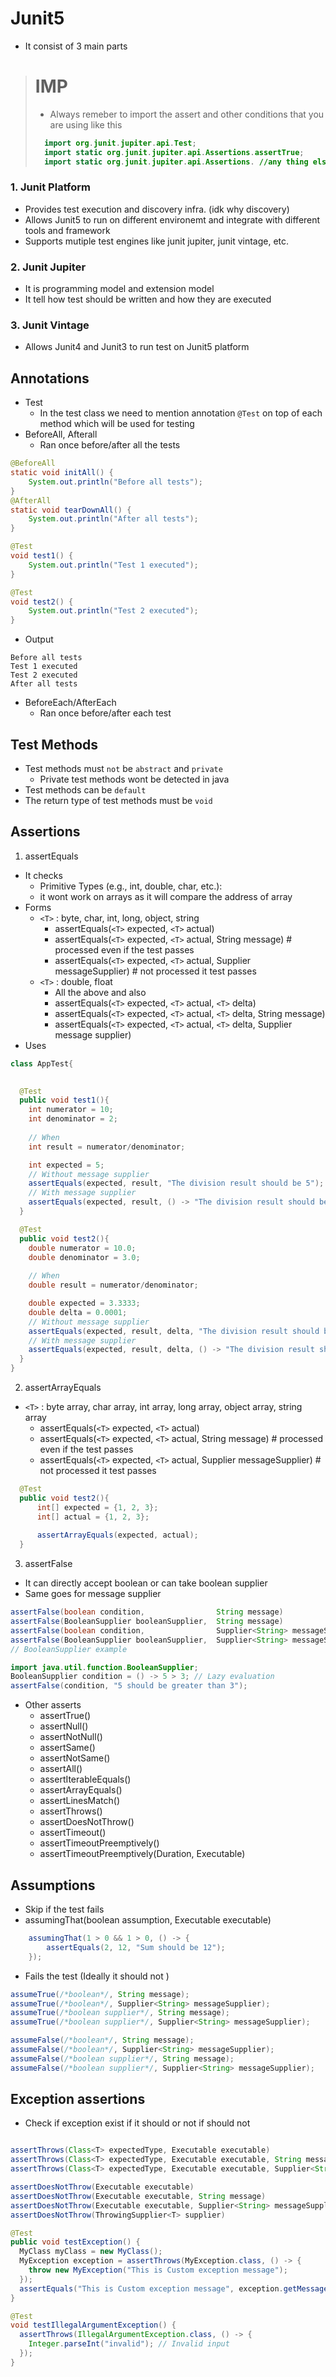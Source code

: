 # Junit5 
- It consist of 3 main parts
> # IMP
> - Always remeber to import the assert and other conditions that you are using like this
> ```java
>   import org.junit.jupiter.api.Test;
>   import static org.junit.jupiter.api.Assertions.assertTrue;
>   import static org.junit.jupiter.api.Assertions. //any thing else ;
> ```

### 1. Junit Platform
- Provides test execution and discovery infra. (idk why discovery)
- Allows Junit5 to run on different environemt and integrate with different tools and framework
- Supports mutiple test engines like junit jupiter, junit vintage, etc.
### 2. Junit Jupiter
- It is programming model and extension model
- It tell how test should be written and how they are executed
### 3. Junit Vintage
- Allows Junit4 and Junit3 to run test on Junit5 platform

## Annotations
- Test
  - In the test class we need to mention annotation `@Test` on top of each method which will be used for testing
- BeforeAll, Afterall
  - Ran once before/after all the tests
```java
@BeforeAll
static void initAll() {
    System.out.println("Before all tests");
}
@AfterAll
static void tearDownAll() {
    System.out.println("After all tests");
}

@Test
void test1() {
    System.out.println("Test 1 executed");
}

@Test
void test2() {
    System.out.println("Test 2 executed");
}

```
- Output
```
Before all tests
Test 1 executed
Test 2 executed
After all tests
```
- BeforeEach/AfterEach 
  - Ran once before/after each test


## Test Methods
- Test methods must `not` be `abstract` and `private`
  - Private test methods wont be detected in java
- Test methods can be `default` 
- The return type of test methods must be `void`
## Assertions 
1. assertEquals
- It checks
  - Primitive Types (e.g., int, double, char, etc.):
  - it wont work on arrays as it will compare the address of array
- Forms
  - `<T>` : byte, char, int, long, object, string
    - assertEquals(`<T>` expected, `<T>` actual)
    - assertEquals(`<T>` expected, `<T>` actual, String message) # processed even if the test passes
    - assertEquals(`<T>` expected, `<T>` actual, Supplier<String> messageSupplier) # not processed it test passes
  - `<T>` : double, float
    - All the above and also
    - assertEquals(`<T>` expected, `<T>` actual, `<T>` delta)
    - assertEquals(`<T>` expected, `<T>` actual, `<T>` delta, String message)
    - assertEquals(`<T>` expected, `<T>` actual, `<T>` delta, Supplier<String> message supplier)
- Uses
```java
class AppTest{

  
  @Test
  public void test1(){
    int numerator = 10;
    int denominator = 2;
    
    // When
    int result = numerator/denominator;

    int expected = 5;
    // Without message supplier
    assertEquals(expected, result, "The division result should be 5"); 
    // With message supplier
    assertEquals(expected, result, () -> "The division result should be 5");
  }

  @Test
  public void test2(){
    double numerator = 10.0;
    double denominator = 3.0;
    
    // When
    double result = numerator/denominator;

    double expected = 3.3333;
    double delta = 0.0001;    
    // Without message supplier
    assertEquals(expected, result, delta, "The division result should be approximately 3.3333"); 
    // With message supplier
    assertEquals(expected, result, delta, () -> "The division result should be approximately 3.3333");
  }
}

```
2. assertArrayEquals
  - `<T>` : byte array, char array, int array, long array, object array, string array
    - assertEquals(`<T>` expected, `<T>` actual)
    - assertEquals(`<T>` expected, `<T>` actual, String message) # processed even if the test passes
    - assertEquals(`<T>` expected, `<T>` actual, Supplier<String> messageSupplier) # not processed it test passes  
  ```java
    @Test
    public void test2(){
        int[] expected = {1, 2, 3};
        int[] actual = {1, 2, 3};
            
    	assertArrayEquals(expected, actual);
    }
  ```
3. assertFalse
- It can directly accept boolean or can take boolean supplier
- Same goes for message supplier
```java
assertFalse(boolean condition,                String message)
assertFalse(BooleanSupplier booleanSupplier,  String message)
assertFalse(boolean condition,                Supplier<String> messageSupplier)
assertFalse(BooleanSupplier booleanSupplier,  Supplier<String> messageSupplier)
// BooleanSupplier example

import java.util.function.BooleanSupplier;
BooleanSupplier condition = () -> 5 > 3; // Lazy evaluation
assertFalse(condition, "5 should be greater than 3");


```
- Other asserts
  - assertTrue()
  - assertNull()
  - assertNotNull()
  - assertSame()
  - assertNotSame()
  - assertAll()
  - assertIterableEquals()
  - assertArrayEquals()
  - assertLinesMatch()
  - assertThrows()
  - assertDoesNotThrow()
  - assertTimeout()
  - assertTimeoutPreemptively()
  - assertTimeoutPreemptively(Duration, Executable)

## Assumptions
- Skip if the test fails
- assumingThat(boolean assumption, Executable executable)
```java
    assumingThat(1 > 0 && 1 > 0, () -> {
        assertEquals(2, 12, "Sum should be 12");
    });
```
- Fails the test (Ideally it should not )
```java
assumeTrue(/*boolean*/, String message);
assumeTrue(/*boolean*/, Supplier<String> messageSupplier);
assumeTrue(/*boolean supplier*/, String message);
assumeTrue(/*boolean supplier*/, Supplier<String> messageSupplier);

assumeFalse(/*boolean*/, String message);
assumeFalse(/*boolean*/, Supplier<String> messageSupplier);
assumeFalse(/*boolean supplier*/, String message);
assumeFalse(/*boolean supplier*/, Supplier<String> messageSupplier);
```

## Exception assertions
- Check if exception exist if it should or not if should not 

```java

assertThrows(Class<T> expectedType, Executable executable)
assertThrows(Class<T> expectedType, Executable executable, String message)
assertThrows(Class<T> expectedType, Executable executable, Supplier<String> messageSupplier)

assertDoesNotThrow(Executable executable)
assertDoesNotThrow(Executable executable, String message)
assertDoesNotThrow(Executable executable, Supplier<String> messageSupplier)
assertDoesNotThrow(ThrowingSupplier<T> supplier)

```

```java
@Test
public void testException() {
  MyClass myClass = new MyClass();
  MyException exception = assertThrows(MyException.class, () -> {
    throw new MyException("This is Custom exception message");
  });
  assertEquals("This is Custom exception message", exception.getMessage());
}

@Test
void testIllegalArgumentException() {
  assertThrows(IllegalArgumentException.class, () -> {
    Integer.parseInt("invalid"); // Invalid input
  });
}

```

